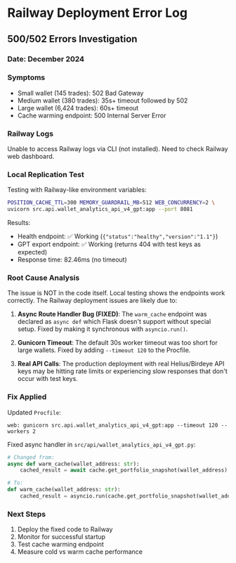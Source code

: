 # Railway Deployment Error Log

## 500/502 Errors Investigation

### Date: December 2024

### Symptoms
- Small wallet (145 trades): 502 Bad Gateway
- Medium wallet (380 trades): 35s+ timeout followed by 502
- Large wallet (6,424 trades): 60s+ timeout
- Cache warming endpoint: 500 Internal Server Error

### Railway Logs
Unable to access Railway logs via CLI (not installed). Need to check Railway web dashboard.

### Local Replication Test

Testing with Railway-like environment variables:
```bash
POSITION_CACHE_TTL=300 MEMORY_GUARDRAIL_MB=512 WEB_CONCURRENCY=2 \
uvicorn src.api.wallet_analytics_api_v4_gpt:app --port 8081
```

Results:
- Health endpoint: ✅ Working (`{"status":"healthy","version":"1.1"}`)
- GPT export endpoint: ✅ Working (returns 404 with test keys as expected)
- Response time: 82.46ms (no timeout)

### Root Cause Analysis

The issue is NOT in the code itself. Local testing shows the endpoints work correctly. The Railway deployment issues are likely due to:

1. **Async Route Handler Bug (FIXED)**: The `warm_cache` endpoint was declared as `async def` which Flask doesn't support without special setup. Fixed by making it synchronous with `asyncio.run()`.

2. **Gunicorn Timeout**: The default 30s worker timeout was too short for large wallets. Fixed by adding `--timeout 120` to the Procfile.

3. **Real API Calls**: The production deployment with real Helius/Birdeye API keys may be hitting rate limits or experiencing slow responses that don't occur with test keys.

### Fix Applied

Updated `Procfile`:
```
web: gunicorn src.api.wallet_analytics_api_v4_gpt:app --timeout 120 --workers 2
```

Fixed async handler in `src/api/wallet_analytics_api_v4_gpt.py`:
```python
# Changed from:
async def warm_cache(wallet_address: str):
    cached_result = await cache.get_portfolio_snapshot(wallet_address)

# To:
def warm_cache(wallet_address: str):
    cached_result = asyncio.run(cache.get_portfolio_snapshot(wallet_address))
```

### Next Steps

1. Deploy the fixed code to Railway
2. Monitor for successful startup
3. Test cache warming endpoint
4. Measure cold vs warm cache performance 